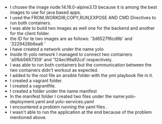 * I chosee the image node:14.16.0-alpine3.13 because it is among the best images to use for java based apps.
* I used the FROM,WORKDIR,COPY,RUN,EXPOSE AND CMD Directives to run both containers.
* I was able to build two images as well one for the backend and another for the client folder.
* the ID for te two images are as follows: '3d6527f6cd9b' and '3229426b6ea6 '
* I have created a network under the name yolo 
* Inside th yolo network I managed to connect two containers 'a5fbb5667359' and '124ec99a92cd'.respectively.
* I was able to run both containers but the communication between the two containers didn't workout as expected.
* I added to the root file an ansible folder with the yml playbook file in it.
* I created a vagrant folder.
* I created a vagrantfile.
* I created a folder under the name manifest 
* In the manifest folder I created two files under the name:yolo-deployment.yaml and yolo-services.yaml
* I encountered a problem running the yaml files .
* I wasn't  able to run the application at the end because of the problem mentioned above.



